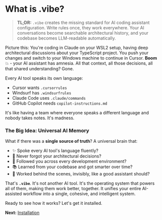 # What is .vibe?

> **TL;DR:** `.vibe` creates the missing standard for AI coding assistant configuration. Write rules once, they work everywhere. Your AI conversations become searchable architectural history, and your codebase becomes LLM-readable automatically.

Picture this: You're coding in Claude on your WSL2 setup, having deep architectural discussions about your TypeScript project. You push your changes and switch to your Windows machine to continue in Cursor. **Boom** 💥 - your AI assistant has amnesia. All that context, all those decisions, all that shared understanding? Gone.

Every AI tool speaks its own language:
- Cursor wants `.cursorrules`
- Windsurf has `.windsurfrules`
- Claude Code uses `.claude/commands`
- GitHub Copilot needs `copilot-instructions.md`

It's like having a team where everyone speaks a different language and nobody takes notes. It's madness.

### The Big Idea: Universal AI Memory

What if there was a **single source of truth**? A universal brain that:

- ✨ Spoke every AI tool's language fluently?
- 🧠 Never forgot your architectural decisions?
- 🔄 Followed you across every development environment?
- 📚 Learned from your codebase and got smarter over time?
- 🤖 Worked behind the scenes, invisibly, like a good assistant should?

That's **`.vibe`**. It's not another AI tool. It's the operating system that powers all of them, making them work better, together. It unifies your entire AI-assisted workflow into a single, cohesive, and intelligent system.

Ready to see how it works? Let's get it installed.

**Next:** [Installation](./02-installation.md)
